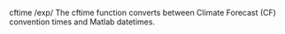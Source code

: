 cftime/exp/The cftime function converts between Climate Forecast (CF) convention times and Matlab datetimes.